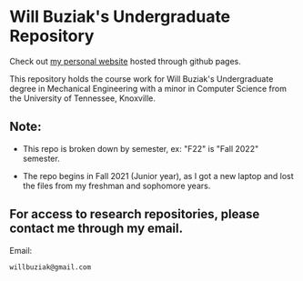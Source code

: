# Will Buziak's Undergraduate Repository

Check out [my personal website](https://wbuz24.github.io/personal-site/) hosted through github pages.

This repository holds the course work for Will Buziak's Undergraduate degree in Mechanical Engineering with a minor in Computer Science from the University of Tennessee, Knoxville.

## Note:

- This repo is broken down by semester, ex: "F22" is "Fall 2022" semester.

- The repo begins in Fall 2021 (Junior year), as I got a new laptop and lost the files from my freshman and sophomore years.


## For access to research repositories, please contact me through my email.

Email:

```
willbuziak@gmail.com
```
